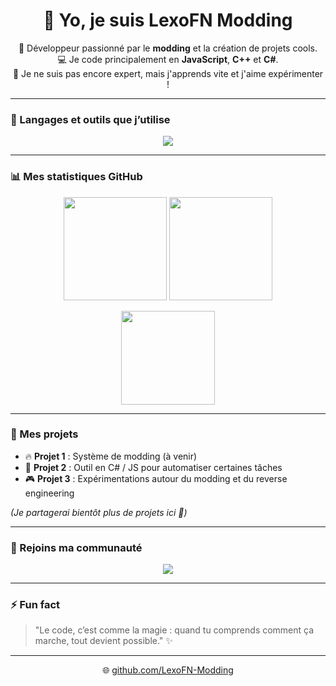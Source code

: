 <!-- 💻 LexoFN Modding GitHub Profile -->

<h1 align="center">👋 Yo, je suis LexoFN Modding</h1>

<p align="center">
  🔧 Développeur passionné par le <strong>modding</strong> et la création de projets cools.<br>
  💻 Je code principalement en <strong>JavaScript</strong>, <strong>C++</strong> et <strong>C#</strong>.<br>
  🚀 Je ne suis pas encore expert, mais j'apprends vite et j'aime expérimenter !
</p>

---

### 🧠 Langages et outils que j’utilise

<p align="center">
  <img src="https://skillicons.dev/icons?i=js,cpp,cs,html,css,discord,bots,vscode,github" />
</p>

---

### 📊 Mes statistiques GitHub

<p align="center">
  <img src="https://github-readme-stats.vercel.app/api?username=LexoFN-Modding&show_icons=true&theme=tokyonight" height="165" />
  <img src="https://github-readme-streak-stats.herokuapp.com/?user=LexoFN-Modding&theme=tokyonight" height="165" />
</p>

<p align="center">
  <img src="https://github-readme-stats.vercel.app/api/top-langs/?username=LexoFN-Modding&layout=compact&theme=tokyonight" height="150" />
</p>

---

### 🧩 Mes projets

- 🔥 **Projet 1** : Système de modding (à venir)
- 🧰 **Projet 2** : Outil en C# / JS pour automatiser certaines tâches
- 🎮 **Projet 3** : Expérimentations autour du modding et du reverse engineering

*(Je partagerai bientôt plus de projets ici 👀)*

---

### 💬 Rejoins ma communauté

<p align="center">
  <a href="https://discord.gg/eoz">
    <img src="https://img.shields.io/badge/Rejoindre%20mon%20Discord-7289DA?style=for-the-badge&logo=discord&logoColor=white" />
  </a>
</p>

---

### ⚡ Fun fact

> "Le code, c’est comme la magie : quand tu comprends comment ça marche, tout devient possible." ✨

---

<p align="center">
  🌐 <a href="https://github.com/LexoFN-Modding">github.com/LexoFN-Modding</a>
</p>
